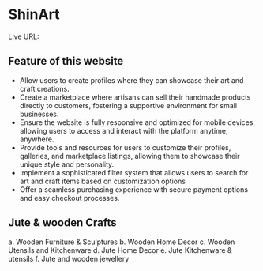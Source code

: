 # ShinArt

Live URL:

## Feature of this website

- Allow users to create profiles where they can showcase their art and craft creations.
- Create a marketplace where artisans can sell their handmade products directly to customers, fostering a supportive environment for small businesses.
- Ensure the website is fully responsive and optimized for mobile devices, allowing users to access and interact with the platform anytime, anywhere.
- Provide tools and resources for users to customize their profiles, galleries, and marketplace listings, allowing them to showcase their unique style and personality.
- Implement a sophisticated filter system that allows users to search for art and craft items based on customization options
- Offer a seamless purchasing experience with secure payment options and easy checkout processes.

## Jute & wooden Crafts

a. Wooden Furniture & Sculptures
b. Wooden Home Decor
c. Wooden Utensils and Kitchenware
d. Jute Home Decor
e. Jute Kitchenware & utensils
f. Jute and wooden jewellery
